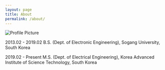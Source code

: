 ```yaml
---
layout: page
title: About
permalink: /about/
---
```


<img src="{{ site.baseurl }}/assets/profile-placeholder.gif" title="Profile Picture" class="profile">

2013.02 - 2019.02 B.S. (Dept. of Electronic Engineering), Sogang University, South Korea  

2019.02 - Present M.S. (Dept. of Electrical Engineering), Korea Advanced Institute of Science Technology, South Korea
